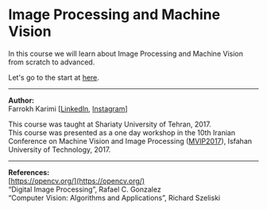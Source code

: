 # Image Processing and Machine Vision
In this course we will learn about Image Processing and Machine Vision from scratch to advanced.

Let's go to the start at [here](https://github.com/telecomp/OpenCV/wiki).

---

**Author:**  
Farrokh Karimi [[LinkedIn](https://www.linkedin.com/in/farrokhkarimi/), [Instagram](https://www.instagram.com/farrokhkarimi/)]

This course was taught at Shariaty University of Tehran, 2017.  
This course was presented as a one day workshop in the 10th Iranian Conference on Machine Vision and Image Processing ([MVIP2017](http://www.mvip2017.iut.ac.ir/fa/page.php?rid=58)), Isfahan University of Technology, 2017.

---

**References:**  
[https://opencv.org/](https://opencv.org/)  
“Digital Image Processing”, Rafael C. Gonzalez  
“Computer Vision: Algorithms and Applications”, Richard Szeliski
